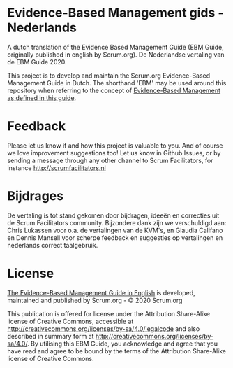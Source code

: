 # Evidence-Based Management gids - Nederlands
A dutch translation of the Evidence Based Management Guide (EBM Guide, originally published in english by Scrum.org). De Nederlandse vertaling van de EBM Guide 2020.

This project is to develop and maintain the Scrum.org Evidence-Based Management Guide in Dutch. The shorthand 'EBM' may be used around this repository when referring to the concept of [Evidence-Based Management as defined in this guide](https://www.scrum.org/resources/evidence-based-management-guide).

# Feedback
Please let us know if and how this project is valuable to you. And of course we love improvement suggestions too! Let us know in Github Issues, or by sending a message through any other channel to Scrum Facilitators, for instance http://scrumfacilitators.nl

# Bijdrages
De vertaling is tot stand gekomen door bijdragen, ideeën en correcties uit de Scrum Facilitators community. Bijzondere dank zijn we verschuldigd aan: Chris Lukassen  voor o.a. de vertalingen van de KVM's, en Glaudia Califano en Dennis Mansell voor scherpe feedback en suggesties op vertalingen en nederlands correct taalgebruik.

# License

[The Evidence-Based Management Guide in English](https://www.scrum.org/resources/evidence-based-management-guide) is developed, maintained and published by Scrum.org - © 2020 Scrum.org

This publication is offered for license under the Attribution Share-Alike license of Creative Commons, accessible at http://creativecommons.org/licenses/by-sa/4.0/legalcode and also described in summary form at http://creativecommons.org/licenses/by-sa/4.0/. By utilising this EBM Guide, you acknowledge and agree that you have read and agree to be bound by the terms of the Attribution Share-Alike license of Creative Commons.
